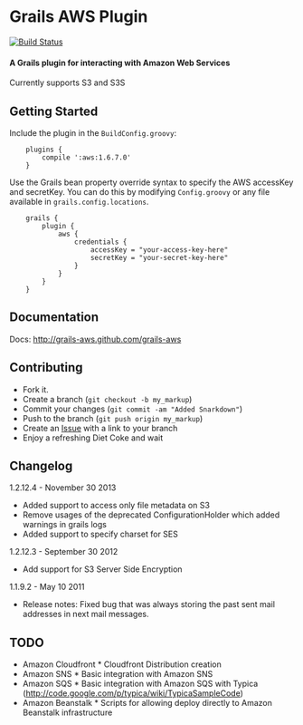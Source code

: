# Grails AWS Plugin
[![Build Status](https://travis-ci.org/grails-aws/grails-aws.png?branch=master)][travis]

[travis]: https://travis-ci.org/grails-aws/grails-aws

#### A Grails plugin for interacting with Amazon Web Services
Currently supports S3 and S3S

## Getting Started

Include the plugin in the `BuildConfig.groovy`:

        plugins {
            compile ':aws:1.6.7.0'
        }
        
        
Use the Grails bean property override syntax to specify the AWS accessKey and secretKey.  You can do this by modifying `Config.groovy` or any file available in `grails.config.locations`.

        grails {
            plugin {
                aws {
                    credentials {
                        accessKey = "your-access-key-here"
                        secretKey = "your-secret-key-here"
                    }
                }
            }
        }


## Documentation

Docs: http://grails-aws.github.com/grails-aws

## Contributing

- Fork it.
- Create a branch (`git checkout -b my_markup`)
- Commit your changes (`git commit -am "Added Snarkdown"`)
- Push to the branch (`git push origin my_markup`)
- Create an [Issue](issues/new) with a link to your branch
- Enjoy a refreshing Diet Coke and wait


## Changelog

1.2.12.4 - November 30 2013
* Added support to access only file metadata on S3
* Remove usages of the deprecated ConfigurationHolder which added warnings in grails logs
* Added support to specify charset for SES

1.2.12.3 - September 30 2012
* Add support for S3 Server Side Encryption

1.1.9.2 - May 10 2011
* Release notes: Fixed bug that was always storing the past sent mail addresses in next mail messages.


## TODO

- Amazon Cloudfront * Cloudfront Distribution creation
- Amazon SNS * Basic integration with Amazon SNS
- Amazon SQS * Basic integration with Amazon SQS with Typica (http://code.google.com/p/typica/wiki/TypicaSampleCode)
- Amazon Beanstalk * Scripts for allowing deploy directly to Amazon Beanstalk infrastructure
